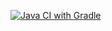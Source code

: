 [![Java CI with Gradle](https://github.com/sarian-s/AutoTestingDz-1/actions/workflows/gradle.yml/badge.svg?branch=junit4)](https://github.com/sarian-s/AutoTestingDz-1/actions/workflows/gradle.yml)
